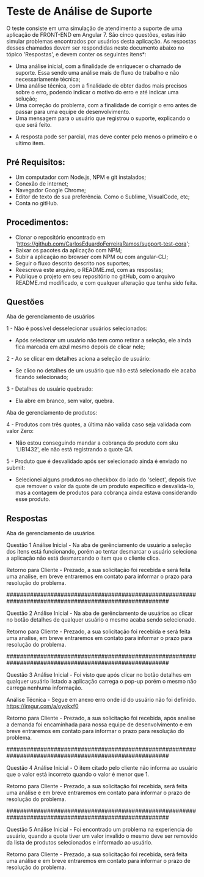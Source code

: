 # Teste de Análise de Suporte
O teste consiste em uma simulação de atendimento a suporte de uma aplicação de FRONT-END em Angular 7. São cinco questões, estas irão simular problemas encontrados por usuários desta aplicação. As respostas desses chamados devem ser respondidas neste documento abaixo no tópico 'Respostas', e devem conter os seguintes itens*:
 
 - Uma análise inicial, com a finalidade de enriquecer o chamado de suporte. Essa sendo uma análise mais de fluxo de trabalho e não necessariamente técnica;
 - Uma análise técnica, com a finalidade de obter dados mais precisos sobre o erro, podendo indicar o motivo do erro e até indicar uma solução;
 - Uma correção do problema, com a finalidade de corrigir o erro antes de passar para uma equipe de desenvolvimento.
 - Uma mensagem para o usuário que registrou o suporte, explicando o que será feito.

 * A resposta pode ser parcial, mas deve conter pelo menos o primeiro e o ultimo item.

## Pré Requisitos:

 - Um computador com Node.js, NPM e git instalados;
 - Conexão de internet;
 - Navegador Google Chrome;
 - Editor de texto de sua preferência. Como o Sublime, VisualCode, etc;
 - Conta no gitHub.

## Procedimentos:

 - Clonar o repositório encontrado em 'https://github.com/CarlosEduardoFerreiraRamos/support-test-cora';
 - Baixar os pacotes da aplicação com NPM;
 - Subir a aplicação no browser com NPM ou com angular-CLI;
 - Seguir o fluxo descrito descrito nos suportes;
 - Reescreva este arquivo, o README.md, com as respostas;
 - Publique o projeto em seu repositório no gitHub, com o arquivo README.md modificado, e com qualquer alteração que tenha sido feita.

## Questões

  Aba de gerenciamento de usuários
   
   1 - Não é possível desselecionar usuários selecionados:
   - Após selecionar um usuário não tem como retirar a seleção, ele ainda fica marcada em azul mesmo depois de clicar nele;
   
   2 - Ao se clicar em detalhes aciona a seleção de usuário:
   - Se clico no detalhes de um usuário que não está selecionado ele acaba ficando selecionado;
   
   3 - Detalhes do usuário quebrado:
   - Ela abre em branco, sem valor, quebra.
   
  Aba de gerenciamento de produtos:
  
   4 - Produtos com três quotes, a última não valida caso seja validada com valor Zero:
   - Não estou conseguindo mandar a cobrança do produto com sku 'LIB1432', ele não está registrando a quote QA.  
   
   5 - Produto que é desvalidado após ser selecionado ainda é enviado no submit:
   - Selecionei alguns produtos no checkbox do lado do 'select', depois tive que remover o valor da quote de um produto específico e desvalida-lo, mas a contagem de produtos para cobrança ainda estava considerando esse produto.

## Respostas

Aba de gerenciamento de usuários

Questão 1
Análise Inicial - Na aba de gerênciamento de usuário a seleção dos itens está funcionando, porém ao tentar desmarcar o usuário seleciona a aplicação não está desmarcando o item que o cliente clica.

Retorno para Cliente - Prezado, a sua solicitação foi recebida e será feita uma analise, em breve entraremos em contato para informar o prazo para resolução do problema.

########################################################################################################

Questão 2
Análise Inicial - Na aba de gerênciamento de usuários ao clicar no botão detalhes de qualquer usuário o mesmo acaba sendo selecionado.

Retorno para Cliente - Prezado, a sua solicitação foi recebida e será feita uma analise, em breve entraremos em contato para informar o prazo para resolução do problema.

########################################################################################################

Questão 3
Análise Inicial - Foi visto que após clicar no botão detalhes em qualquer usuário listado a aplicação carrega o pop-up porém o mesmo não carrega nenhuma informação.

Análise Técnica - Segue em anexo erro onde id do usuário não foi definido.
https://imgur.com/a/oyokxf0

Retorno para Cliente - Prezado, a sua solicitação foi recebida, após analise a demanda foi encaminhada para nossa equipe de desenvolvimento e em breve entraremos em contato para informar o prazo para resolução do problema.

########################################################################################################

Questão 4
Análise Inicial -   O item citado pelo cliente não informa ao usuário que o valor está incorreto quando o valor é menor que 1.  

Retorno para Cliente - Prezado, a sua solicitação foi recebida, será feita uma análise e em breve entraremos em contato para informar o prazo de resolução do problema.

########################################################################################################

Questão 5
Análise Inicial - Foi encontrado um problema na experiencia do usuário, quando a quote tiver um valor invalido o mesmo deve ser removido da lista de produtos selecionados e informado ao usuário.

Retorno para Cliente - Prezado, a sua solicitação foi recebida, será feita uma análise e em breve entraremos em contato para informar o prazo de resolução do problema.

